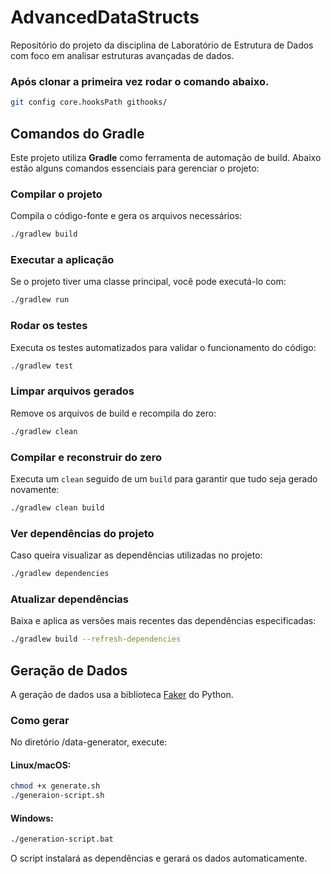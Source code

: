 # AdvancedDataStructs
Repositório do projeto da disciplina de Laboratório de Estrutura de Dados com foco em analisar estruturas avançadas de dados.

### Após clonar a primeira vez rodar o comando abaixo.

```sh
git config core.hooksPath githooks/
```

## Comandos do Gradle
Este projeto utiliza **Gradle** como ferramenta de automação de build. Abaixo estão alguns comandos essenciais para gerenciar o projeto:

### **Compilar o projeto**
Compila o código-fonte e gera os arquivos necessários:
```sh
./gradlew build
```

### **Executar a aplicação**
Se o projeto tiver uma classe principal, você pode executá-lo com:
```sh
./gradlew run
```

### **Rodar os testes**
Executa os testes automatizados para validar o funcionamento do código:
```sh
./gradlew test
```

### **Limpar arquivos gerados**
Remove os arquivos de build e recompila do zero:
```sh
./gradlew clean
```

### **Compilar e reconstruir do zero**
Executa um `clean` seguido de um `build` para garantir que tudo seja gerado novamente:
```sh
./gradlew clean build
```

### **Ver dependências do projeto**
Caso queira visualizar as dependências utilizadas no projeto:
```sh
./gradlew dependencies
```

### **Atualizar dependências**
Baixa e aplica as versões mais recentes das dependências especificadas:
```sh
./gradlew build --refresh-dependencies
```

## Geração de Dados
A geração de dados usa a biblioteca [Faker](https://faker.readthedocs.io/en/master/) do Python.

### Como gerar
No diretório /data-generator, execute:

#### Linux/macOS:
```sh
chmod +x generate.sh  
./generaion-script.sh
```
#### Windows:
```sh
./generation-script.bat
```
O script instalará as dependências e gerará os dados automaticamente.
